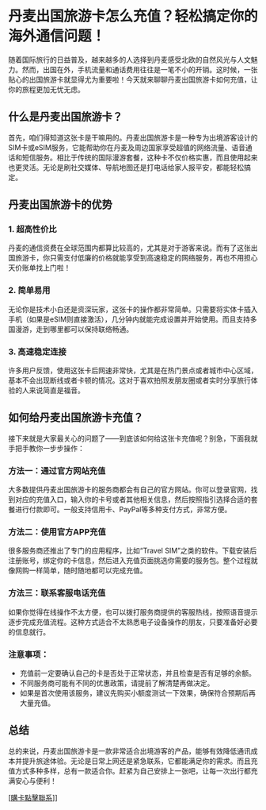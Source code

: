 # 丹麦出国旅游卡怎么充值？轻松搞定你的海外通信问题！

随着国际旅行的日益普及，越来越多的人选择到丹麦感受北欧的自然风光与人文魅力。然而，出国在外，手机流量和通话费用往往是一笔不小的开销。这时候，一张贴心的出国旅游卡就显得尤为重要啦！今天就来聊聊丹麦出国旅游卡如何充值，让你的旅程更加无忧无虑。

## 什么是丹麦出国旅游卡？

首先，咱们得知道这张卡是干嘛用的。丹麦出国旅游卡是一种专为出境游客设计的SIM卡或eSIM服务，它能帮助你在丹麦及周边国家享受超值的网络流量、语音通话和短信服务。相比于传统的国际漫游套餐，这种卡不仅价格实惠，而且使用起来也更灵活。无论是刷社交媒体、导航地图还是打电话给家人报平安，都能轻松搞定。

## 丹麦出国旅游卡的优势

### 1. 超高性价比
丹麦的通信资费在全球范围内都算比较高的，尤其是对于游客来说。而有了这张出国旅游卡，你只需支付低廉的价格就能享受到高速稳定的网络服务，再也不用担心天价账单找上门啦！

### 2. 简单易用
无论你是技术小白还是资深玩家，这张卡的操作都非常简单。只需要将实体卡插入手机（如果是eSIM则直接激活），几分钟内就能完成设置并开始使用。而且支持多国漫游，走到哪里都可以保持联络畅通。

### 3. 高速稳定连接
许多用户反馈，使用这张卡后网速非常快，尤其是在热门景点或者城市中心区域，基本不会出现断线或者卡顿的情况。这对于喜欢拍照发朋友圈或者实时分享旅行体验的人来说简直是福音。

## 如何给丹麦出国旅游卡充值？

接下来就是大家最关心的问题了——到底该如何给这张卡充值呢？别急，下面我就手把手教你一步步操作：

### 方法一：通过官方网站充值
大多数提供丹麦出国旅游卡的服务商都会有自己的官方网站。你可以登录官网，找到对应的充值入口，输入你的卡号或者其他相关信息，然后按照指引选择合适的套餐进行付款即可。一般支持信用卡、PayPal等多种支付方式，非常方便。

### 方法二：使用官方APP充值
很多服务商还推出了专门的应用程序，比如“Travel SIM”之类的软件。下载安装后注册账号，绑定你的卡信息，然后进入充值页面挑选你需要的服务包。整个过程就像网购一样简单，随时随地都可以完成充值。

### 方法三：联系客服电话充值
如果你觉得在线操作不太方便，也可以拨打服务商提供的客服热线，按照语音提示逐步完成充值流程。这种方式适合不太熟悉电子设备操作的朋友，只要准备好必要的信息就行。

### 注意事项：
- 充值前一定要确认自己的卡是否处于正常状态，并且检查是否有足够的余额。
- 不同服务商可能有不同的优惠政策，请提前了解清楚再做决定。
- 如果是首次使用该服务，建议先购买小额度测试一下效果，确保符合预期后再大量充值。

## 总结

总的来说，丹麦出国旅游卡是一款非常适合出境游客的产品，能够有效降低通讯成本并提升旅途体验。无论是日常上网还是紧急联系，它都能满足你的需求。而且充值方式多种多样，总有一款适合你。赶紧为自己安排上一张吧，让每一次出行都充满安心与便利！

[[購卡點擊聯系](https://t.me/s/esim1088)]]